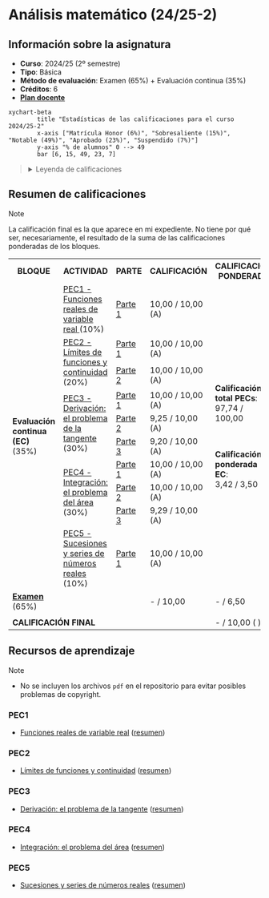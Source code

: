 # Análisis matemático (24/25-2)

## Información sobre la asignatura

- **Curso**: 2024/25 (2º semestre)
- **Tipo**: Básica
- **Método de evaluación**: Examen (65%) + Evaluación continua (35%)
- **Créditos**: 6
- [**Plan docente**](https://apps.uoc.edu/PlaDocent/PlaDocent?Semestre=20242&SignatureCode=75.558&Context=2&Locale=es)

```mermaid
xychart-beta
		title "Estadísticas de las calificaciones para el curso 2024/25-2"
		x-axis ["Matrícula Honor (6%)", "Sobresaliente (15%)", "Notable (49%)", "Aprobado (23%)", "Suspendido (7%)"]
		y-axis "% de alumnos" 0 --> 49
		bar [6, 15, 49, 23, 7]
```

><details>
>	<summary>Leyenda de calificaciones</summary>
>
>	- **Matrícula de Honor (M)**: 9 a 10
>	- **Sobresaliente (EX)**: 9 a 10
>	- **Notable (NO)**: 7 a 8,99
>	- **Aprobado (A)**: 5 a 6,99
>	- **Suspendido (SU)**: 0 a 4,99
></details>

## Resumen de calificaciones

>[!NOTE]
>La calificación final es la que aparece en mi expediente. No tiene por qué ser, necesariamente, el resultado de la suma de las calificaciones ponderadas de los bloques.

<table>
	<tr>
		<th>BLOQUE</th>
		<th>ACTIVIDAD</th>
		<th>PARTE</th>
		<th>CALIFICACIÓN</th>
		<th>CALIFICACIÓN PONDERADA</th>
	</tr>
	<tr>
		<td rowspan="10">
			<strong>Evaluación continua (EC)</strong> (35%)
		</td>
		<td>
			<a href="pec1">
				PEC1 - Funciones reales de variable real
			</a>
			(10%)
		</td>
		<td>
			<a href="pec1">
				Parte 1
			</a>
		</td>
		<td>10,00 / 10,00 (A)</td>
		<td rowspan="10">
			<p>
				<strong>Calificación total PECs</strong>:
				<br>
				97,74 / 100,00
			</p>
			<br>
			<p>
				<strong>Calificación ponderada EC</strong>:
				<br>
				3,42 / 3,50
			</p>	
		</td>
	</tr>
	<tr>
		<td rowspan="2">
			<a href="pec2">
				PEC2 - Límites de funciones y continuidad
			</a>
			(20%)
		</td>
		<td>
			<a href="pec2/parte1">
				Parte 1
			</a>
		</td>
		<td>10,00 / 10,00 (A)</td>
	</tr>
	<tr>
		<td>
			<a href="pec2/parte2.png">
				Parte 2
			</a>
		</td>
		<td>10,00 / 10,00 (A)</td>
	</tr>
	<tr>
		<td rowspan="3">
			<a href="pec3">
				PEC3 - Derivación: el problema de la tangente
			</a>
			(30%)
		</td>
		<td>
			<a href="pec3/parte1">
				Parte 1
			</a>
		</td>
		<td>10,00 / 10,00 (A)</td>
	</tr>
	<tr>
		<td>
			<a href="pec3/parte2">
				Parte 2
			</a>
		</td>
		<td>9,25 / 10,00 (A)</td>
	</tr>
	<tr>
		<td>
			<a href="pec3/parte3">
				Parte 3
			</a>
		</td>
		<td>9,20 / 10,00 (A)</td>
	</tr>
	<tr>
		<td rowspan="3">
			<a href="pec4">
				PEC4 - Integración: el problema del área
			</a>
			(30%)
		</td>
		<td>
			<a href="pec4/parte1">
				Parte 1
			</a>
		</td>
		<td>10,00 / 10,00 (A)</td>
	</tr>
	<tr>
		<td>
			<a href="pec4/parte2">
				Parte 2
			</a>
		</td>
		<td>10,00 / 10,00 (A)</td>
	</tr>
	<tr>
		<td>
			<a href="pec4/parte3">
				Parte 3
			</a>
		</td>
		<td>9,29 / 10,00 (A)</td>
	</tr>
	<tr>
		<td>
			<a href="pec5">
				PEC5 - Sucesiones y series de números reales
			</a>
			(10%)
		</td>
		<td>
			<a href="pec5">
				Parte 1
			</a>
		</td>
		<td>10,00 / 10,00 (A)</td>
	</tr>
	<tr>
		<td>
			<a href="examen">
				<strong>Examen</strong>
			</a> (65%)
		</td>
		<td colspan="2"></td>
		<td>- / 10,00</td>
		<td>- / 6,50</td>
	</tr>
	<tr>
		<td colspan="4"></td>	
		<td></td>
	</tr>
	<tr>
		<td colspan="4">
			<strong>CALIFICACIÓN FINAL</strong>
		</td>
		<td>- / 10,00 ( )</td>
	</tr>
</table>

## Recursos de aprendizaje

>[!NOTE]
>- No se incluyen los archivos `pdf` en el repositorio para evitar posibles problemas de copyright.

### PEC1

- [Funciones reales de variable real](http://cvapp.uoc.edu/autors/MostraPDFMaterialAction.do?id=284292&hash=698e6f70d8d51d3cbe7b9e288ca162f49eadc2bb61c832a9990783a27cdb9717) ([resumen](pec1/recursos/README.md))

### PEC2

- [Límites de funciones y continuidad](http://cvapp.uoc.edu/autors/MostraPDFMaterialAction.do?id=284288&hash=6aaa82909fee7ad8205ab3b6e8fb45fa47ca1845a10ccdbf0ec38ad9e8415768) ([resumen](pec2/recursos/README.md))

### PEC3

- [Derivación: el problema de la tangente](http://cvapp.uoc.edu/autors/MostraPDFMaterialAction.do?id=284285&hash=d2b9fd2f3d54657bf691c6a73166ab55ecfb532d60ae21aa3b6d3b4a40df505f) ([resumen](pec3/recursos/README.md))

### PEC4

- [Integración: el problema del área](http://cvapp.uoc.edu/autors/MostraPDFMaterialAction.do?id=284290&hash=ab97fdca71e4cd5f5085a0b3ba5aeac41d886f19d35fb22f43d3a25a5a5a63bf) ([resumen](pec4/recursos/README.md))

### PEC5

- [Sucesiones y series de números reales](http://cvapp.uoc.edu/autors/MostraPDFMaterialAction.do?id=284286&hash=6620186fa12c1c2e8822e0a7720fccdc86578afe3a7e9f045693f30574bf90d9) ([resumen](pec5/recursos/README.md))